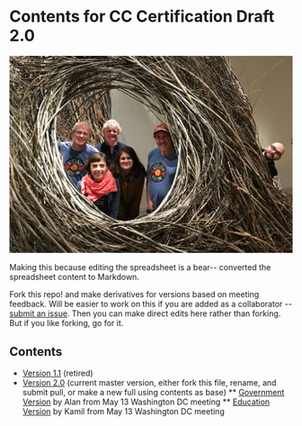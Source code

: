 # Contents for CC Certification Draft 2.0
![Team CC-Certifiers](./team-cc-cert.jpg)

Making this because editing the spreadsheet is a bear-- converted the spreadsheet content to Markdown.

Fork this repo! and make derivatives for versions based on meeting feedback. Will be easier to work on this if you are added as a collaborator -- [submit an issue](https://github.com/cogdog/cc-cert-draft/issues). Then you can make direct edits here rather than forking. But if you like forking, go for it. 

## Contents
* [Version 1.1](./v1.1.md) (retired)
* [Version 2.0](./v2.0.md) (current master version, either fork this file, rename, and submit pull, or make a new full using contents as base) 
** [Government Version](./v2.0-gov.md) by Alan from May 13 Washington DC meeting
** [Education Version](./v2.0-edu.md) by Kamil from May 13 Washington DC meeting
